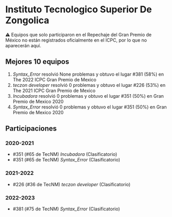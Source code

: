 # Instituto Tecnologico Superior De Zongolica

:warning: Equipos que solo participaron en el Repechaje del Gran Premio de México no están registrados oficialmente en el ICPC, por lo que no aparecerán aquí.

## Mejores 10 equipos

1. _Syntax_Error_ resolvió None problemas y obtuvo el lugar #381 (58%) en The 2022 ICPC Gran Premio de Mexico
1. _teczon developer_ resolvió 0 problemas y obtuvo el lugar #226 (53%) en The 2021 ICPC Gran Premio de Mexico
1. _Incubadora_ resolvió 0 problemas y obtuvo el lugar #351 (50%) en Gran Premio de Mexico 2020
1. _Syntax_Error_ resolvió 0 problemas y obtuvo el lugar #351 (50%) en Gran Premio de Mexico 2020

## Participaciones

### 2020-2021

- #351 (#65 de TecNM) _Incubadora_ (Clasificatorio)
- #351 (#65 de TecNM) _Syntax_Error_ (Clasificatorio)

### 2021-2022

- #226 (#36 de TecNM) _teczon developer_ (Clasificatorio)

### 2022-2023

- #381 (#75 de TecNM) _Syntax_Error_ (Clasificatorio)



